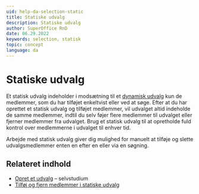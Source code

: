```yaml
---
uid: help-da-selection-static
title: Statiske udvalg
description: Statiske udvalg
author: SuperOffice RnD
date: 06.29.2022
keywords: selection, statisk
topic: concept
language: da
---
```


# Statiske udvalg

Et statisk udvalg indeholder i modsætning til et [dynamisk udvalg][1] kun de medlemmer, som du har tilføjet enkeltvist eller ved at søge. Efter at du har oprettet et statisk udvalg og tilføjet medlemmer, vil udvalget altid indeholde de samme medlemmer, indtil du selv føjer flere medlemmer til udvalget eller fjerner medlemmer fra udvalget. Brug et statisk udvalg til at opretholde fuld kontrol over medlemmerne i udvalget til enhver tid.

Arbejde med statisk udvalg giver dig mulighed for manuelt at tilføje og slette udvalgsmedlemmer enten en efter en eller via en søgning.

## Relateret indhold

* [Opret et udvalg][2] – selvstudium
* [Tilføj og fjern medlemmer i statiske udvalg][3]

<!-- Referenced links -->
[1]: dynamic-selections.md
[2]: create.md
[3]: update/add-remove-members-static.md

<!-- Referenced images -->
